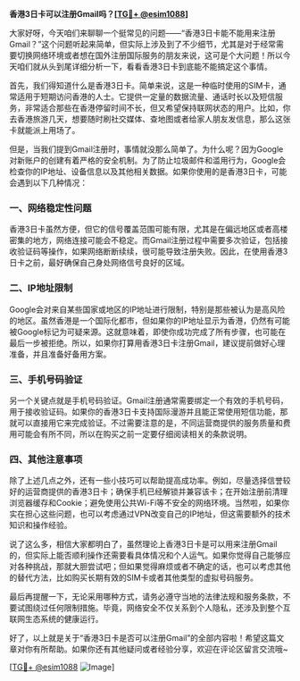 **香港3日卡可以注册Gmail吗？[[TG💪+ @esim1088](https://t.me/s/esim1088)]**

大家好呀，今天咱们来聊聊一个挺常见的问题——“香港3日卡能不能用来注册Gmail？”这个问题听起来简单，但实际上涉及到了不少细节，尤其是对于经常需要切换网络环境或者想在国外注册国际服务的朋友来说，这可是个大问题！所以今天咱们就从头到尾详细分析一下，看看香港3日卡到底能不能搞定这个事情。

首先，我们得知道什么是香港3日卡。简单来说，这是一种临时使用的SIM卡，通常适用于短期访问香港的人士。它提供一定量的数据流量、通话时长以及短信服务，非常适合那些在香港停留时间不长，但又希望保持联网状态的用户。比如，你去香港旅游几天，想要随时刷社交媒体、查地图或者给家人朋友发信息，那么这张卡就能派上用场了。

但是，当我们提到Gmail注册时，事情就没那么简单了。为什么呢？因为Google对新账户的创建有着严格的安全机制。为了防止垃圾邮件和滥用行为，Google会检查你的IP地址、设备信息以及其他相关数据。如果你使用的是香港3日卡，可能会遇到以下几种情况：

### 一、网络稳定性问题

香港3日卡虽然方便，但它的信号覆盖范围可能有限，尤其是在偏远地区或者高楼密集的地方，网络连接可能会不稳定。而Gmail注册过程中需要多次验证，包括接收验证码等操作，如果网络断断续续，很可能导致注册失败。因此，在使用香港3日卡之前，最好确保自己身处网络信号良好的区域。

### 二、IP地址限制

Google会对来自某些国家或地区的IP地址进行限制，特别是那些被认为是高风险的地区。虽然香港是一个国际化都市，但如果你的IP地址显示为香港，仍然有可能被Google标记为可疑来源。这就意味着，即使你成功完成了所有步骤，也可能在最后一步被拒绝。所以，如果你打算用香港3日卡注册Gmail，建议提前做好心理准备，并且准备好备用方案。

### 三、手机号码验证

另一个关键点就是手机号码验证。Gmail注册通常需要绑定一个有效的手机号码，用于接收验证码。如果你的香港3日卡支持国际漫游并且能正常使用短信功能，那就可以直接用它来完成验证。不过需要注意的是，不同运营商提供的服务质量和费用可能会有所不同，所以在购买之前一定要仔细阅读相关的条款说明。

### 四、其他注意事项

除了上述几点之外，还有一些小技巧可以帮助提高成功率。例如，尽量选择信誉较好的运营商提供的香港3日卡；确保手机已经解锁并兼容该卡；在开始注册前清理浏览器缓存和Cookie；避免使用公共Wi-Fi等不安全的网络环境。当然啦，如果你实在担心这些问题，也可以考虑通过VPN改变自己的IP地址，但这需要额外的技术知识和操作经验。

说了这么多，相信大家都明白了，虽然理论上香港3日卡是可以用来注册Gmail的，但实际上能否顺利操作还需要看具体情况和个人运气。如果你觉得自己能够应对各种挑战，那就大胆尝试吧；但如果觉得麻烦或者不确定的话，也可以考虑其他的替代方法，比如购买长期有效的SIM卡或者其他类型的虚拟号码服务。

最后再提醒一下，无论采用哪种方式，请务必遵守当地的法律法规和服务条款，不要试图绕过任何限制措施。毕竟，网络安全不仅关系到个人隐私，还涉及到整个互联网生态系统的健康运行。

好了，以上就是关于“香港3日卡是否可以注册Gmail”的全部内容啦！希望这篇文章对你有所帮助。如果你还有其他疑问或者经验分享，欢迎在评论区留言交流哦~

[[TG💪+ @esim1088](https://t.me/s/esim1088) ![Image](https://i.postimg.cc/4NQfJmqS/Snipaste-2025-05-13-00-14-12.png)]